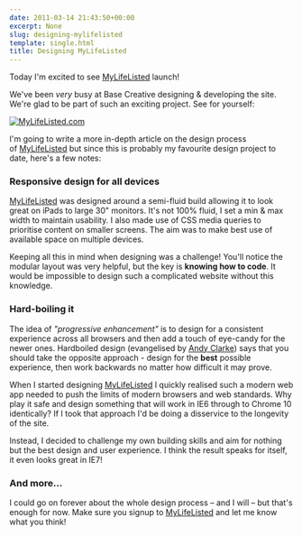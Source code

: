 ```yaml
---
date: 2011-03-14 21:43:50+00:00
excerpt: None
slug: designing-mylifelisted
template: single.html
title: Designing MyLifeListed
---
```


Today I'm excited to see [MyLifeListed](http://www.mylifelisted.com) launch!

We've been _very_ busy at Base Creative designing & developing the site. We're glad to be part of such an exciting project. See for yourself:

[![MyLifeListed.com](http://dbushell.com/wp-content/uploads/2011/03/mylifelisted-1024x671.png)](http://dbushell.com/wp-content/uploads/2011/03/mylifelisted.png)

I'm going to write a more in-depth article on the design process of [MyLifeListed](http://www.mylifelisted.com) but since this is probably my favourite design project to date, here's a few notes:


### Responsive design for all devices


[MyLifeListed](http://www.mylifelisted.com) was designed around a semi-fluid build allowing it to look great on iPads to large 30" monitors. It's not 100% fluid, I set a min & max width to maintain usability. I also made use of CSS media queries to prioritise content on smaller screens. The aim was to make best use of available space on multiple devices.

Keeping all this in mind when designing was a challenge! You'll notice the modular layout was very helpful, but the key is **knowing how to code**. It would be impossible to design such a complicated website without this knowledge.


### Hard-boiling it


The idea of _"progressive enhancement"_ is to design for a consistent experience across all browsers and then add a touch of eye-candy for the newer ones. Hardboiled design (evangelised by [Andy Clarke](http://hardboiledwebdesign.com/samples/)) says that you should take the opposite approach - design for the **best** possible experience, then work backwards no matter how difficult it may prove.

When I started designing [MyLifeListed](http://www.mylifelisted.com) I quickly realised such a modern web app needed to push the limits of modern browsers and web standards. Why play it safe and design something that will work in IE6 through to Chrome 10 identically? If I took that approach I'd be doing a disservice to the longevity of the site.

Instead, I decided to challenge my own building skills and aim for nothing but the best design and user experience. I think the result speaks for itself, it even looks great in IE7!


### And more...


I could go on forever about the whole design process – and I will – but that's enough for now. Make sure you signup to [MyLifeListed](http://www.mylifelisted.com) and let me know what you think!
